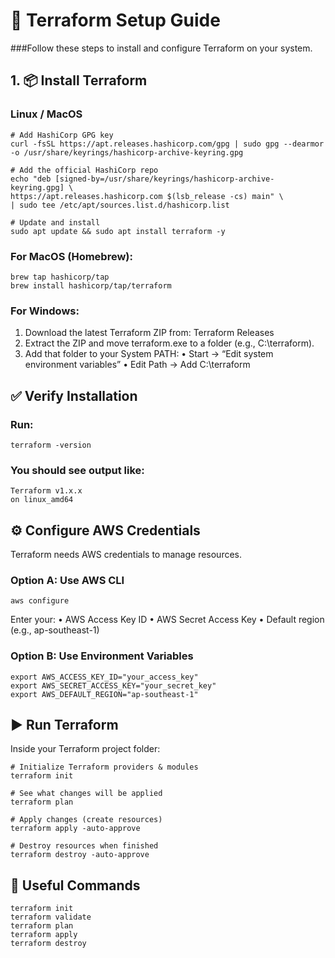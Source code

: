# 🚀 Terraform Setup Guide

###Follow these steps to install and configure Terraform on your system.


## 1. 📦 Install Terraform
### Linux / MacOS

```
# Add HashiCorp GPG key
curl -fsSL https://apt.releases.hashicorp.com/gpg | sudo gpg --dearmor -o /usr/share/keyrings/hashicorp-archive-keyring.gpg

# Add the official HashiCorp repo
echo "deb [signed-by=/usr/share/keyrings/hashicorp-archive-keyring.gpg] \
https://apt.releases.hashicorp.com $(lsb_release -cs) main" \
| sudo tee /etc/apt/sources.list.d/hashicorp.list

# Update and install
sudo apt update && sudo apt install terraform -y
```

### For MacOS (Homebrew):

```
brew tap hashicorp/tap
brew install hashicorp/tap/terraform
```

### For Windows:

1.	Download the latest Terraform ZIP from: Terraform Releases
2.	Extract the ZIP and move terraform.exe to a folder (e.g., C:\terraform).
3.	Add that folder to your System PATH:
	•	Start → “Edit system environment variables”
	•	Edit Path → Add C:\terraform

## ✅ Verify Installation

### Run:
```
terraform -version
```
### You should see output like:
```
Terraform v1.x.x
on linux_amd64
```

## ⚙️ Configure AWS Credentials

Terraform needs AWS credentials to manage resources.

### Option A: Use AWS CLI

```
aws configure
```

Enter your:
	•	AWS Access Key ID
	•	AWS Secret Access Key
	•	Default region (e.g., ap-southeast-1)

### Option B: Use Environment Variables

```
export AWS_ACCESS_KEY_ID="your_access_key"
export AWS_SECRET_ACCESS_KEY="your_secret_key"
export AWS_DEFAULT_REGION="ap-southeast-1"
```

## ▶️ Run Terraform

Inside your Terraform project folder:

```
# Initialize Terraform providers & modules
terraform init

# See what changes will be applied
terraform plan

# Apply changes (create resources)
terraform apply -auto-approve

# Destroy resources when finished
terraform destroy -auto-approve

```

## 📖 Useful Commands

```
terraform init
terraform validate
terraform plan
terraform apply
terraform destroy
```


